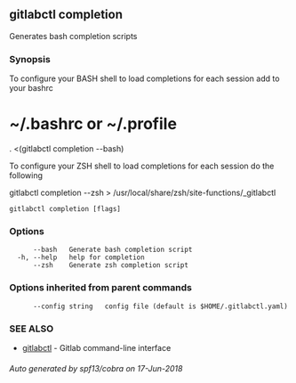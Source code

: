 ## gitlabctl completion

Generates bash completion scripts

### Synopsis

To configure your BASH shell to load completions for each session add to your bashrc

# ~/.bashrc or ~/.profile
. <(gitlabctl completion --bash)

To configure your ZSH shell to load completions for each session do the following

gitlabctl completion --zsh > /usr/local/share/zsh/site-functions/_gitlabctl

```
gitlabctl completion [flags]
```

### Options

```
      --bash   Generate bash completion script
  -h, --help   help for completion
      --zsh    Generate zsh completion script
```

### Options inherited from parent commands

```
      --config string   config file (default is $HOME/.gitlabctl.yaml)
```

### SEE ALSO

* [gitlabctl](gitlabctl.md)	 - Gitlab command-line interface

###### Auto generated by spf13/cobra on 17-Jun-2018
